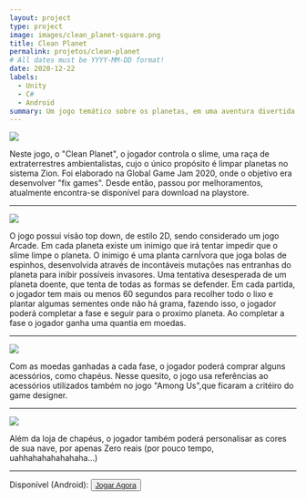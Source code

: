 ```yaml
---
layout: project
type: project
image: images/clean_planet-square.png
title: Clean Planet
permalink: projetos/clean-planet
# All dates must be YYYY-MM-DD format!
date: 2020-12-22
labels:
  - Unity
  - C#
  - Android
summary: Um jogo temático sobre os planetas, em uma aventura divertida e lúdica.
---
```


<img class="ui image" src="{{ site.baseurl }}/images/clean_planet-header.png">

Neste jogo, o "Clean Planet", o jogador controla o slime, uma raça de extraterrestres ambientalistas, cujo o único propósito é limpar planetas no sistema Zion.
Foi elaborado na Global Game Jam 2020, onde o objetivo era desenvolver "fix games". Desde então, passou por melhoramentos, atualmente encontra-se disponível para download na playstore. 

<hr>
<img class="ui image" src="{{ site.baseurl }}/images/screenshots/cp-1.png">

O jogo possui visão top down, de estilo 2D, sendo considerado um jogo Arcade.
Em cada planeta existe um inimigo que irá tentar impedir que o slime limpe o planeta. O inimigo é uma planta carnÍvora que joga bolas de espinhos, desenvolvida através de incontáveis mutações nas entranhas do planeta para inibir possíveis invasores. Uma tentativa desesperada de um planeta doente, que tenta de todas as formas se defender. Em cada partida, o jogador tem mais ou menos 60 segundos para recolher todo o lixo e plantar algumas sementes onde não há grama, fazendo isso, o jogador poderá completar a fase e seguir para o proximo planeta. Ao completar a fase o jogador ganha uma quantia em moedas.

<hr>
<img class="ui image" src="{{ site.baseurl }}/images/screenshots/cp-2.png">

Com as moedas ganhadas a cada fase, o jogador poderá comprar alguns acessórios, como chapéus.  Nesse quesito, o jogo usa referências ao acessórios utilizados também no jogo "Among Us",que ficaram a critéiro do game designer.

<hr>
<img class="ui image" src="{{ site.baseurl }}/images/screenshots/cp-3.png">

Além da loja de chapéus, o jogador também poderá personalisar as cores de sua nave, por apenas Zero reais (por pouco tempo, uahhahahahahahaha...)

<hr>
Disponível <i class="fas fa-check"></i> (Android):
<button>
  <a href="https://play.google.com/store/apps/details?id=com.cakeroll.cleanplanet">
    <i class="fab fa-google-play"></i>Jogar Agora</a>
</button>